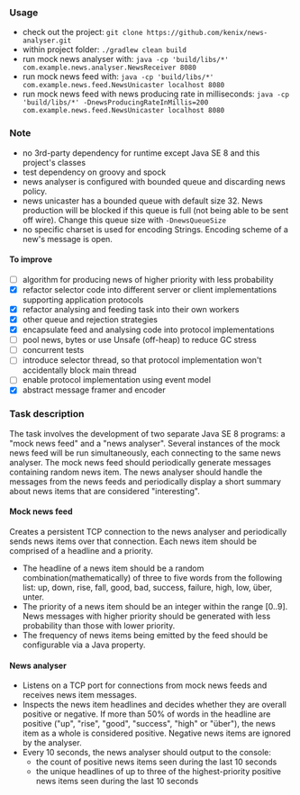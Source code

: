 ### Usage
- check out the project: ``git clone https://github.com/kenix/news-analyser.git``
- within project folder: ``./gradlew clean build``
- run mock news analyser with: ``java -cp 'build/libs/*' com.example.news.analyser.NewsReceiver 8080``
- run mock news feed with: ``java -cp 'build/libs/*' com.example.news.feed.NewsUnicaster localhost 8080``
- run mock news feed with news producing rate in milliseconds:
 ``java -cp 'build/libs/*' -DnewsProducingRateInMillis=200 com.example.news.feed.NewsUnicaster localhost 8080``

### Note
- no 3rd-party dependency for runtime except Java SE 8 and this project's classes
- test dependency on groovy and spock
- news analyser is configured with bounded queue and discarding news policy.
- news unicaster has a bounded queue with default size 32. News production will be blocked if this queue is full
 (not being able to be sent off wire). Change this queue size with ``-DnewsQueueSize``
- no specific charset is used for encoding Strings. Encoding scheme of a new's message is open.
 
#### To improve
- [ ] algorithm for producing news of higher priority with less probability
- [x] refactor selector code into different server or client implementations supporting application protocols
- [x] refactor analysing and feeding task into their own workers
- [x] other queue and rejection strategies
- [x] encapsulate feed and analysing code into protocol implementations
- [ ] pool news, bytes or use Unsafe (off-heap) to reduce GC stress 
- [ ] concurrent tests
- [ ] introduce selector thread, so that protocol implementation won't accidentally block main thread
- [ ] enable protocol implementation using event model
- [x] abstract message framer and encoder

### Task description
The task involves the development of two separate Java SE 8 programs: a "mock news feed" and a "news analyser". Several instances of the mock news feed will be run simultaneously, each connecting to the same news analyser.
The mock news feed should periodically generate messages containing random news item.
The news analyser should handle the messages from the news feeds and periodically display a short summary about news items that are considered "interesting".

#### Mock news feed
Creates a persistent TCP connection to the news analyser and periodically sends news items over that connection. Each news item should be comprised of a headline and a priority.
- The headline of a news item should be a random combination(mathematically) of three to five words from the following list: up, down, rise, fall, good, bad, success, failure, high, low, über, unter.
- The priority of a news item should be an integer within the range [0..9]. News messages with higher priority should be generated with less probability than those with lower priority.
- The frequency of news items being emitted by the feed should be configurable via a Java property.

#### News analyser
- Listens on a TCP port for connections from mock news feeds and receives news item messages.
- Inspects the news item headlines and decides whether they are overall positive or negative. If more than 50% of words in the headline are positive ("up", "rise", "good", "success", "high" or "über"), the news item as a whole is considered positive. Negative news items are ignored by the analyser.
- Every 10 seconds, the news analyser should output to the console:
    - the count of positive news items seen during the last 10 seconds
    - the unique headlines of up to three of the highest-priority positive news items seen during the last 10 seconds

